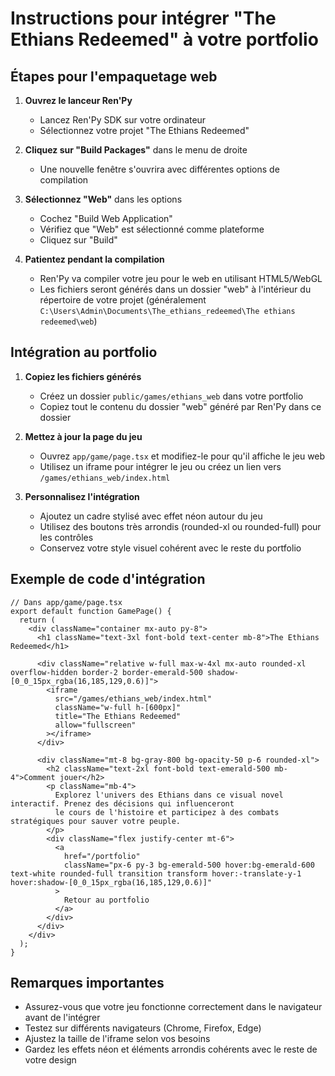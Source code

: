 # Instructions pour intégrer "The Ethians Redeemed" à votre portfolio

## Étapes pour l'empaquetage web

1. **Ouvrez le lanceur Ren'Py**
   - Lancez Ren'Py SDK sur votre ordinateur
   - Sélectionnez votre projet "The Ethians Redeemed"

2. **Cliquez sur "Build Packages"** dans le menu de droite
   - Une nouvelle fenêtre s'ouvrira avec différentes options de compilation

3. **Sélectionnez "Web"** dans les options
   - Cochez "Build Web Application"
   - Vérifiez que "Web" est sélectionné comme plateforme
   - Cliquez sur "Build"

4. **Patientez pendant la compilation**
   - Ren'Py va compiler votre jeu pour le web en utilisant HTML5/WebGL
   - Les fichiers seront générés dans un dossier "web" à l'intérieur du répertoire de votre projet
   (généralement `C:\Users\Admin\Documents\The_ethians_redeemed\The ethians redeemed\web`)

## Intégration au portfolio

1. **Copiez les fichiers générés**
   - Créez un dossier `public/games/ethians_web` dans votre portfolio
   - Copiez tout le contenu du dossier "web" généré par Ren'Py dans ce dossier

2. **Mettez à jour la page du jeu**
   - Ouvrez `app/game/page.tsx` et modifiez-le pour qu'il affiche le jeu web
   - Utilisez un iframe pour intégrer le jeu ou créez un lien vers `/games/ethians_web/index.html`

3. **Personnalisez l'intégration**
   - Ajoutez un cadre stylisé avec effet néon autour du jeu
   - Utilisez des boutons très arrondis (rounded-xl ou rounded-full) pour les contrôles
   - Conservez votre style visuel cohérent avec le reste du portfolio

## Exemple de code d'intégration

```tsx
// Dans app/game/page.tsx
export default function GamePage() {
  return (
    <div className="container mx-auto py-8">
      <h1 className="text-3xl font-bold text-center mb-8">The Ethians Redeemed</h1>
      
      <div className="relative w-full max-w-4xl mx-auto rounded-xl overflow-hidden border-2 border-emerald-500 shadow-[0_0_15px_rgba(16,185,129,0.6)]">
        <iframe 
          src="/games/ethians_web/index.html" 
          className="w-full h-[600px]"
          title="The Ethians Redeemed"
          allow="fullscreen"
        ></iframe>
      </div>
      
      <div className="mt-8 bg-gray-800 bg-opacity-50 p-6 rounded-xl">
        <h2 className="text-2xl font-bold text-emerald-500 mb-4">Comment jouer</h2>
        <p className="mb-4">
          Explorez l'univers des Ethians dans ce visual novel interactif. Prenez des décisions qui influenceront 
          le cours de l'histoire et participez à des combats stratégiques pour sauver votre peuple.
        </p>
        <div className="flex justify-center mt-6">
          <a 
            href="/portfolio" 
            className="px-6 py-3 bg-emerald-500 hover:bg-emerald-600 text-white rounded-full transition transform hover:-translate-y-1 hover:shadow-[0_0_15px_rgba(16,185,129,0.6)]"
          >
            Retour au portfolio
          </a>
        </div>
      </div>
    </div>
  );
}
```

## Remarques importantes

- Assurez-vous que votre jeu fonctionne correctement dans le navigateur avant de l'intégrer
- Testez sur différents navigateurs (Chrome, Firefox, Edge)
- Ajustez la taille de l'iframe selon vos besoins
- Gardez les effets néon et éléments arrondis cohérents avec le reste de votre design
